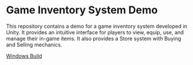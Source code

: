 # Game Inventory System Demo

This repository contains a demo for a game inventory system developed in Unity. It provides an intuitive interface for players to view, equip, use, and manage their in-game items. It also provides a Store system with Buying and Selling mechanics.

[Windows Build](https://github.com/marcoormello/GameInventoryDemo/tree/main/Game%20Inventory%20Demo/WindowsBuild)
